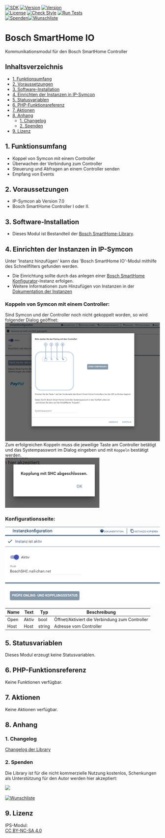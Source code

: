 [![SDK](https://img.shields.io/badge/Symcon-PHPModul-red.svg)](https://www.symcon.de/service/dokumentation/entwicklerbereich/sdk-tools/sdk-php/)
[![Version](https://img.shields.io/badge/Modul%20Version-1.20-blue.svg)](https://community.symcon.de/t/modul-bosch-smarthome-system-beta/138205)
[![Version](https://img.shields.io/badge/Symcon%20Version-8.1%20%3E-green.svg)](https://www.symcon.de/de/service/dokumentation/installation/migrationen/v80-v81-q3-2025/)   
[![License](https://img.shields.io/badge/License-CC%20BY--NC--SA%204.0-green.svg)](https://creativecommons.org/licenses/by-nc-sa/4.0/)
[![Check Style](https://github.com/Nall-chan/BoschSHC/workflows/Check%20Style/badge.svg)](https://github.com/Nall-chan/BoschSHC/actions)
[![Run Tests](https://github.com/Nall-chan/BoschSHC/workflows/Run%20Tests/badge.svg)](https://github.com/Nall-chan/BoschSHC/actions)  
[![Spenden](https://www.paypalobjects.com/de_DE/DE/i/btn/btn_donate_SM.gif)](#2-spenden)[![Wunschliste](https://img.shields.io/badge/Wunschliste-Amazon-ff69fb.svg)](#2-spenden)  

# Bosch SmartHome IO <!-- omit in toc -->
Kommunikationsmodul für den Bosch SmartHome Controller  

## Inhaltsverzeichnis <!-- omit in toc -->

- [1. Funktionsumfang](#1-funktionsumfang)
- [2. Voraussetzungen](#2-voraussetzungen)
- [3. Software-Installation](#3-software-installation)
- [4. Einrichten der Instanzen in IP-Symcon](#4-einrichten-der-instanzen-in-ip-symcon)
- [5. Statusvariablen](#5-statusvariablen)
- [6. PHP-Funktionsreferenz](#6-php-funktionsreferenz)
- [7. Aktionen](#7-aktionen)
- [8. Anhang](#8-anhang)
  - [1. Changelog](#1-changelog)
  - [2. Spenden](#2-spenden)
- [9. Lizenz](#9-lizenz)

## 1. Funktionsumfang

* Koppel von Symcon mit einem Controller  
* Überwachen der Verbindung zum Controller  
* Steuerung und Abfragen an einem Controller senden  
* Empfang von Events  

## 2. Voraussetzungen

* IP-Symcon ab Version 7.0
* Bosch SmartHome Controller I oder II.

## 3. Software-Installation

* Dieses Modul ist Bestandteil der [Bosch SmartHome-Library](../README.md#4-software-installation).  

## 4. Einrichten der Instanzen in IP-Symcon

 Unter 'Instanz hinzufügen' kann das 'Bosch SmartHome IO'-Modul mithilfe des Schnellfilters gefunden werden.   
 - Die Einrichtung sollte durch das anlegen einer [Bosch SmartHome Konfigurator](../Bosch%20SmartHome%20Configurator/README.md)-Instanz erfolgen.  
 - Weitere Informationen zum Hinzufügen von Instanzen in der [Dokumentation der Instanzen](https://www.symcon.de/service/dokumentation/konzepte/instanzen/#Instanz_hinzufügen)  
  
### Koppeln von Symcon mit einem Controller: <!-- omit in toc -->

Sind Symcon und der Controller noch nicht gekoppelt worden, so wird folgender Dialog geöffnet:  
![Pairing](imgs/pairing1.png)  
Zum erfolgreichen Koppeln muss die jeweilige Taste am Controller betätigt und das Systempasswort im Dialog eingeben und mit `Koppeln` bestätigt werden.  
![Pairing](imgs/pairing2.png)  

### Konfigurationsseite: <!-- omit in toc -->

![Config](imgs/config.png)  

| Name | Text  | Typ    | Beschreibung                                   |
| ---- | ----- | ------ | ---------------------------------------------- |
| Open | Aktiv | bool   | Öffnet/Aktiviert die Verbindung zum Controller |
| Host | Host  | string | Adresse vom Controller                         |

## 5. Statusvariablen

Dieses Modul erzeugt keine Statusvariablen.  


## 6. PHP-Funktionsreferenz

Keine Funktionen verfügbar.  

## 7. Aktionen

Keine Aktionen verfügbar.

## 8. Anhang

### 1. Changelog

[Changelog der Library](../README.md#2-changelog)

### 2. Spenden

Die Library ist für die nicht kommerzielle Nutzung kostenlos, Schenkungen als Unterstützung für den Autor werden hier akzeptiert:  

<a href="https://www.paypal.com/donate?hosted_button_id=G2SLW2MEMQZH2" target="_blank"><img src="https://www.paypalobjects.com/de_DE/DE/i/btn/btn_donate_LG.gif" border="0" /></a>  

[![Wunschliste](https://img.shields.io/badge/Wunschliste-Amazon-ff69fb.svg)](https://www.amazon.de/hz/wishlist/ls/YU4AI9AQT9F?ref_=wl_share) 

## 9. Lizenz

  IPS-Modul:  
  [CC BY-NC-SA 4.0](https://creativecommons.org/licenses/by-nc-sa/4.0/)  